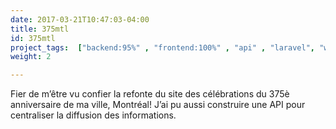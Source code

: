 ```yaml
---
date: 2017-03-21T10:47:03-04:00
title: 375mtl
id: 375mtl
project_tags:  ["backend:95%" , "frontend:100%" , "api" , "laravel", "wordpress", "mtl"]
weight: 2

---
```


Fier de m’être vu confier la refonte du site des célébrations du 375è anniversaire de ma ville, Montréal! J’ai pu aussi construire une API pour centraliser la diffusion des informations.
